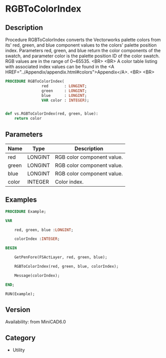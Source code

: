 # RGBToColorIndex

## Description
Procedure RGBToColorIndex converts the Vectorworks palette colors from its' red, green, and blue component values to the colors' palette position index. Parameters red, green, and blue return the color components of the swatch, and parameter color is the palette position ID of the color swatch. RGB values are in the range of 0~65535. &lt;BR&gt;
&lt;BR&gt;
A color table listing with associated index values can be found in the &lt;A HREF=&quot;../Appendix/appendix.html#colors&quot;&gt;Appendix&lt;/A&gt;.
&lt;BR&gt;
&lt;BR&gt;


```pascal
PROCEDURE RGBToColorIndex(
				red       : LONGINT;
				green     : LONGINT;
				blue      : LONGINT;
				VAR color : INTEGER);
```

```python

def vs.RGBToColorIndex(red, green, blue):
    return color
```

## Parameters
|Name|Type|Description|
|---|---|---|
|red|LONGINT|RGB color component value.|
|green|LONGINT|RGB color component value.|
|blue|LONGINT|RGB color component value.|
|color|INTEGER|Color index.|

## Examples
```pascal
PROCEDURE Example;

VAR

	red, green, blue :LONGINT;

	colorIndex :INTEGER;

BEGIN

	GetPenFore(FSActLayer, red, green, blue);

	RGBToColorIndex(red, green, blue, colorIndex);

	Message(colorIndex);

END;

RUN(Example);


```

## Version
Availability: from MiniCAD6.0
## Category
* Utility

